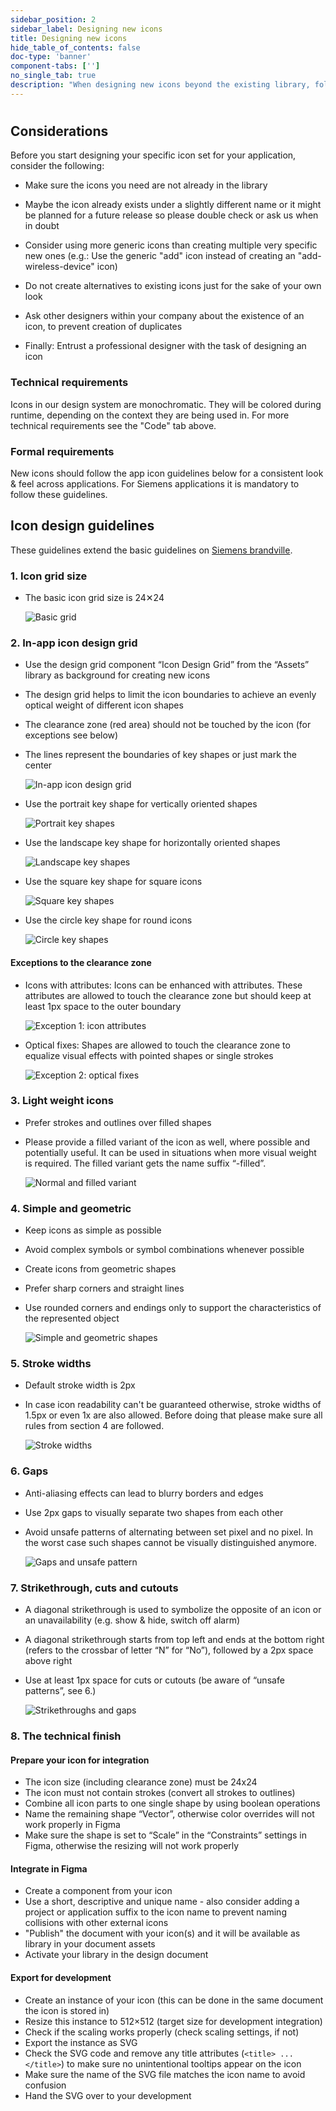 ```yaml
---
sidebar_position: 2
sidebar_label: Designing new icons
title: Designing new icons
hide_table_of_contents: false
doc-type: 'banner'
component-tabs: ['']
no_single_tab: true
description: "When designing new icons beyond the existing library, follow our detailed guidelines to ensure consistency and quality. Be sure to consider both the technical and formal requirements outlined."
---
```


# 

## Considerations

Before you start designing your specific icon set for your application, consider the following:

- Make sure the icons you need are not already in the library

- Maybe the icon already exists under a slightly different name or it might be planned for a future release so please double check or ask us when in doubt

- Consider using more generic icons than creating multiple very specific new ones (e.g.: Use the generic "add" icon instead of creating an "add-wireless-device" icon)

- Do not create alternatives to existing icons just for the sake of your own look

- Ask other designers within your company about the existence of an icon, to prevent creation of duplicates

- Finally: Entrust a professional designer with the task of designing an icon

### Technical requirements

Icons in our design system are monochromatic. They will be colored during runtime, depending on the context they are being used in. For more technical requirements see the "Code" tab above.

### Formal requirements

New icons should follow the app icon guidelines below for a consistent look & feel across applications. For Siemens applications it is mandatory to follow these guidelines.

## Icon design guidelines

These guidelines extend the basic guidelines on [Siemens brandville](https://brandville.siemens.com/en/design-elements/icons/ui-icons).

### 1. Icon grid size

- The basic icon grid size is 24✕24

  ![Basic grid](https://www.figma.com/design/wEptRgAezDU1z80Cn3eZ0o/iX-Pattern-Illustrations?type=design&node-id=801-253&mode=design&t=LqIxNidruCmTfYDF-4)

### 2. In-app icon design grid

- Use the design grid component “Icon Design Grid” from the “Assets” library as background for creating new icons
- The design grid helps to limit the icon boundaries to achieve an evenly optical weight of different icon shapes
- The clearance zone (red area) should not be touched by the icon (for exceptions see below)
- The lines represent the boundaries of key shapes or just mark the center

  ![In-app icon design grid](https://www.figma.com/design/wEptRgAezDU1z80Cn3eZ0o/iX-Pattern-Illustrations?type=design&node-id=801-856&mode=design&t=LqIxNidruCmTfYDF-4)

- Use the portrait key shape for vertically oriented shapes

  ![Portrait key shapes](https://www.figma.com/design/wEptRgAezDU1z80Cn3eZ0o/iX-Pattern-Illustrations?type=design&node-id=802-17540&mode=design&t=LqIxNidruCmTfYDF-4)

- Use the landscape key shape for horizontally oriented shapes

  ![Landscape key shapes](https://www.figma.com/design/wEptRgAezDU1z80Cn3eZ0o/iX-Pattern-Illustrations?type=design&node-id=802-19334&mode=design&t=LqIxNidruCmTfYDF-4)

- Use the square key shape for square icons

  ![Square key shapes](https://www.figma.com/design/wEptRgAezDU1z80Cn3eZ0o/iX-Pattern-Illustrations?type=design&node-id=802-23090&mode=design&t=LqIxNidruCmTfYDF-4)

- Use the circle key shape for round icons

  ![Circle key shapes](https://www.figma.com/design/wEptRgAezDU1z80Cn3eZ0o/iX-Pattern-Illustrations?type=design&node-id=802-23091&mode=design&t=LqIxNidruCmTfYDF-4)

#### Exceptions to the clearance zone

- Icons with attributes: Icons can be enhanced with attributes. These attributes are allowed to touch the clearance zone but should keep at least 1px space to the outer boundary

  ![Exception 1: icon attributes](https://www.figma.com/design/wEptRgAezDU1z80Cn3eZ0o/iX-Pattern-Illustrations?type=design&node-id=802-23092&mode=design&t=LqIxNidruCmTfYDF-4)

- Optical fixes: Shapes are allowed to touch the clearance zone to equalize visual effects with pointed shapes or single strokes

  ![Exception 2: optical fixes](https://www.figma.com/design/wEptRgAezDU1z80Cn3eZ0o/iX-Pattern-Illustrations?type=design&node-id=802-23093&mode=design&t=LqIxNidruCmTfYDF-4)

### 3. Light weight icons

- Prefer strokes and outlines over filled shapes
- Please provide a filled variant of the icon as well, where possible and potentially useful. It can be used in situations when more visual weight is required. The filled variant gets the name suffix “-filled”.

  ![Normal and filled variant](https://www.figma.com/design/wEptRgAezDU1z80Cn3eZ0o/iX-Pattern-Illustrations?type=design&node-id=808-23094&mode=design&t=LqIxNidruCmTfYDF-4)

### 4. Simple and geometric

- Keep icons as simple as possible
- Avoid complex symbols or symbol combinations whenever possible
- Create icons from geometric shapes
- Prefer sharp corners and straight lines
- Use rounded corners and endings only to support the characteristics of the represented object

  ![Simple and geometric shapes](https://www.figma.com/design/wEptRgAezDU1z80Cn3eZ0o/iX-Pattern-Illustrations?type=design&node-id=808-23095&mode=design&t=LqIxNidruCmTfYDF-4)

### 5. Stroke widths

- Default stroke width is 2px
- In case icon readability can't be guaranteed otherwise, stroke widths of 1.5px or even 1x are also allowed. Before doing that please make sure all rules from section 4 are followed.

  ![Stroke widths](https://www.figma.com/design/wEptRgAezDU1z80Cn3eZ0o/iX-Pattern-Illustrations?type=design&node-id=809-23096&mode=design&t=LqIxNidruCmTfYDF-4)

### 6. Gaps

- Anti-aliasing effects can lead to blurry borders and edges
- Use 2px gaps to visually separate two shapes from each other
- Avoid unsafe patterns of alternating between set pixel and no pixel. In the worst case such shapes cannot be visually distinguished anymore.

  ![Gaps and unsafe pattern](https://www.figma.com/design/wEptRgAezDU1z80Cn3eZ0o/iX-Pattern-Illustrations?type=design&node-id=809-23097&mode=design&t=LqIxNidruCmTfYDF-4)

### 7. Strikethrough, cuts and cutouts

- A diagonal strikethrough is used to symbolize the opposite of an icon or an unavailability (e.g. show & hide, switch off alarm)
- A diagonal strikethrough starts from top left and ends at the bottom right (refers to the crossbar of letter “N” for “No”), followed by a 2px space above right
- Use at least 1px space for cuts or cutouts (be aware of “unsafe patterns”, see 6.)

  ![Strikethroughs and gaps](https://www.figma.com/design/wEptRgAezDU1z80Cn3eZ0o/iX-Pattern-Illustrations?type=design&node-id=810-23098&mode=design&t=LqIxNidruCmTfYDF-4)

### 8. The technical finish

#### Prepare your icon for integration

- The icon size (including clearance zone) must be 24x24
- The icon must not contain strokes (convert all strokes to outlines)
- Combine all icon parts to one single shape by using boolean operations
- Name the remaining shape “Vector”, otherwise color overrides will not work properly in Figma
- Make sure the shape is set to “Scale” in the “Constraints” settings in Figma, otherwise the resizing will not work properly

#### Integrate in Figma

- Create a component from your icon
- Use a short, descriptive and unique name - also consider adding a project or application suffix to the icon name to prevent naming collisions with other external icons
- "Publish" the document with your icon(s) and it will be available as library in your document assets
- Activate your library in the design document

#### Export for development

- Create an instance of your icon (this can be done in the same document the icon is stored in)
- Resize this instance to 512×512 (target size for development integration)
- Check if the scaling works properly (check scaling settings, if not)
- Export the instance as SVG
- Check the SVG code and remove any title attributes (`<title> ... </title>`) to make sure no unintentional tooltips appear on the icon
- Make sure the name of the SVG file matches the icon name to avoid confusion
- Hand the SVG over to your development
